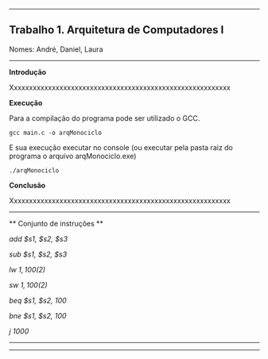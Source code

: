 ************************************************************************************
Trabalho 1. Arquitetura de Computadores I
-----------------------------------------


Nomes: André, Daniel, Laura
************************************************************************************

**Introdução**

  Xxxxxxxxxxxxxxxxxxxxxxxxxxxxxxxxxxxxxxxxxxxxxxxxxxxxxxxxxx


**Execução**

  Para a compilação do programa pode ser utilizado o GCC.
    
    gcc main.c -o arqMonociclo

  E sua execução executar no console (ou executar pela pasta raiz do programa o arquivo arqMonociclo.exe)

    ./arqMonociclo


**Conclusão**

  Xxxxxxxxxxxxxxxxxxxxxxxxxxxxxxxxxxxxxxxxxxxxxxxxxxxxxxxxxx

---------------------------------

** Conjunto de instruções **

_add $s1, $s2, $s3_

_sub $s1, $s2, $s3_

_lw  $1, 100($2)_

_sw  $1, 100($2)_

_beq $s1, $s2, 100_

_bne $s1, $s2, 100_

_j 1000_

---------------------------------


************************************************************************************